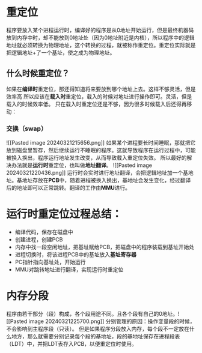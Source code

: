 # 重定位
程序要放入某个进程运行时，编译好的程序是从0地址开始运行，但是最终机器码放到内存中时，却不能放到0地址处（因为0地址附近是内核），所以程序中的逻辑地址就必须转换为物理地址，这个转换的过程，就被称作重定位。重定位实际就是把逻辑地址+了一个基址，使之成为物理地址。
## 什么时候重定位？
如果在**编译时**重定位，那还得知道将来要放到哪个地址上去。这样不够灵活，但是效率高
所以应该在**载入时**重定位，载入的时候对地址进行操作即可。灵活，但是载入的时候效率低。
只在载入时重定位还是不够，因为很多时候载入后还得再移动：
### 交换（swap）
![[Pasted image 20240321215656.png]]
如果某个进程要长时间睡眠，那就把它放到磁盘里暂存，然后继续运行不睡眠的程序。这就导致程序在运行过程中，可能被换入换出，程序运行地址发生改变，从而导致载入重定位失效。
所以最好的解决办法就是**运行时**重定位，也叫做**地址翻译**。
![[Pasted image 20240321220436.png]]
运行时会实时进行地址翻译，会把逻辑地址加一个基地址。基地址存放在**PCB**中，随着进程被换入换出，基地址会发生变化，经过翻译后的地址即可以正常跳转。翻译的工作由**MMU**进行。
# 运行时重定位过程总结：
* 编译代码，保存在磁盘中
* 创建进程，创建PCB
* 内存中找一段空闲地址，把基址赋给PCB，把磁盘中的程序装载到基址开始处
* 进程切换时，将该进程PCB中的基址放入**基址寄存器**
* PC指针指向基址处，开始运行
* MMU对跳转地址进行翻译，实现运行时重定位
# 内存分段
程序由若干部分（段）构成，各个段用途不同。且各个段有自己的0地址。![[Pasted image 20240321225700.png]]
分别管理的原因：操作变量段的时候，不会影响到主程序段（只读）。
但是如果程序分段放入内存，每个段不一定放在什么地方，那么就需要分别记录每个段的基地址，段的基地址保存在进程段表（LDT）中，并把LDT表存入PCB，以便重定位时使用。